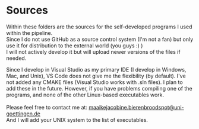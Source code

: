 # Sources
Within these folders are the sources for the self-developed programs I used within the pipeline.<br/>
Since I do not use GitHub as a source control system (I'm not a fan) but only use it for distribution to the external world (you guys :) ) <br/>
I will not actively develop it but will upload newer versions of the files if needed.

Since I develop in Visual Studio as my primary IDE (I develop in Windows, Mac, and Unix), VS Code does not give me the flexibility (by default). I've not added any CMAKE files (Visual Studio works with .sln files). I plan to add these in the future. 
However, if you have problems compiling one of the programs, and none of the other Linux-based executables work. <br/><br/>
Please feel free to contact me at:
maaikejacobine.bierenbroodspot@uni-goettingen.de
<br/>
And I will add your UNIX system to the list of executables.
